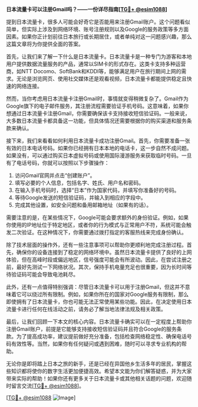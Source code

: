 **日本流量卡可以注册Gmail吗？——一份详尽指南[[TG💪+ @esim1088](https://t.me/s/esim1088)]**

提到日本流量卡，很多人可能会好奇它是否能用来注册Gmail账户。这个问题看似简单，但实际上涉及到网络环境、账号注册规则以及Google的服务政策等多方面因素。如果你正计划前往日本旅行或长期居住，或者单纯对这一问题感兴趣，那么这篇文章将为你提供全面的答案。

首先，让我们来了解一下什么是日本流量卡。日本流量卡是一种专门为游客和本地用户提供数据流量服务的产品，通常以SIM卡的形式存在。这类卡支持多种运营商，如NTT Docomo、SoftBank和KDDI等，能够满足用户在旅行期间上网的需求。无论是浏览网页、使用社交媒体还是观看视频，日本流量卡都能提供稳定且快速的网络连接。

然而，当你考虑用日本流量卡注册Gmail时，事情就变得稍微复杂了。Gmail作为Google旗下的电子邮件服务，其注册流程需要验证手机号码。这意味着，如果你想通过日本流量卡注册Gmail，你需要确保该卡支持接收短信验证码。一般来说，大多数日本流量卡都具备这一功能，但具体情况还需要根据你的购买渠道和服务条款来确认。

接下来，我们来看看如何利用日本流量卡成功注册Gmail。首先，你需要准备一张有效的日本电话号码。如果你已经拥有日本本地的电话卡，这一步自然不成问题。如果没有，可以通过购买日本虚拟号码或使用国际漫游服务来获取临时号码。一旦有了电话号码，你就可以按照以下步骤操作：

1. 访问Gmail官网并点击“创建账户”。
2. 填写必要的个人信息，包括名字、姓氏、用户名和密码。
3. 在输入手机号码时，选择“日本”作为国家代码，并填写你准备好的号码。
4. 等待Google发送的短信验证码，并输入到相应的字段中。
5. 完成其他设置，如安全问题和备用邮箱地址（如果有的话）。

需要注意的是，在某些情况下，Google可能会要求额外的身份验证。例如，如果你使用的IP地址位于特定地区，或者你的行为模式与正常用户不符，系统可能会触发二次验证。在这种情况下，你需要通过拨打指定的客服热线来完成身份确认。

除了技术层面的操作外，还有一些注意事项可以帮助你更顺利地完成注册过程。首先，确保你的设备连接到了稳定的网络环境中。虽然日本流量卡提供了良好的上网体验，但在高峰时段或偏远地区，信号强度可能会有所波动。因此，在尝试注册之前，最好先测试一下网络状况。其次，保持手机电量充足也很重要，因为长时间等待验证码可能会导致电池耗尽。

此外，还有一点值得特别强调：尽管日本流量卡可以用于注册Gmail，但这并不意味着它可以绕过所有限制。例如，如果你所在的国家对Google服务有限制，那么即使拥有了日本流量卡，你也可能无法正常使用某些功能。因此，在决定使用日本流量卡进行任何在线活动之前，请务必了解当地法律法规及相关政策。

最后，让我们回顾一下本文的核心内容。日本流量卡确实可以在一定程度上帮助你注册Gmail账户，前提是它能够支持接收短信验证码并且符合Google的服务条款。为了提高成功率，建议提前做好充分准备，包括检查网络稳定性、确保电话号码有效性等。当然，如果你有任何疑问或遇到困难，随时可以寻求专业机构的帮助。

无论你是即将踏上日本之旅的新手，还是已经在异国他乡生活多年的居民，掌握这些知识都将使你的数字生活更加便捷高效。希望本文能为你们解答疑惑，并为大家带来实际的帮助！如果你还有更多关于日本流量卡或其他相关话题的问题，欢迎随时留言交流[[TG💪+ @esim1088](https://t.me/s/esim1088)]。

[[TG💪+ @esim1088](https://t.me/s/esim1088) ![Image](https://i.postimg.cc/4NQfJmqS/Snipaste-2025-05-13-00-14-12.png)]